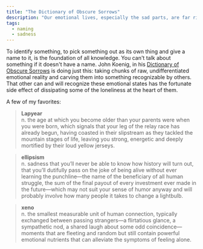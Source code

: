```yaml
---
title: "The Dictionary of Obscure Sorrows"
description: "Our emotional lives, especially the sad parts, are far richer than language has equipped us to describe."
tags:
  - naming
  - sadness
---
```


To identify something, to pick something out as its own thing and give a name to it, is the foundation of all knowledge. You can't talk about something if it doesn't have a name. John Koenig, in his [Dictionary of Obscure Sorrows](http://www.dictionaryofobscuresorrows.com/) is doing just this: taking chunks of raw, undifferentiated emotional reality and carving them into something recognizable by others. That other can and will recognize these emotional states has the fortunate side effect of dissipating some of the loneliness at the heart of them.

A few of my favorites:

> **Lapyear**  
> n. the age at which you become older than your parents were when you were born, which signals that your leg of the relay race has already begun, having coasted in their slipstream as they tackled the mountain stages of life, leaving you strong, energetic and deeply mortified by their loud yellow jerseys.

> **ellipsism**  
> n. sadness that you’ll never be able to know how history will turn out, that you’ll dutifully pass on the joke of being alive without ever learning the punchline—the name of the beneficiary of all human struggle, the sum of the final payout of every investment ever made in the future—which may not suit your sense of humor anyway and will probably involve how many people it takes to change a lightbulb.

> **xeno**  
> n. the smallest measurable unit of human connection, typically exchanged between passing strangers—a flirtatious glance, a sympathetic nod, a shared laugh about some odd coincidence—moments that are fleeting and random but still contain powerful emotional nutrients that can alleviate the symptoms of feeling alone.
